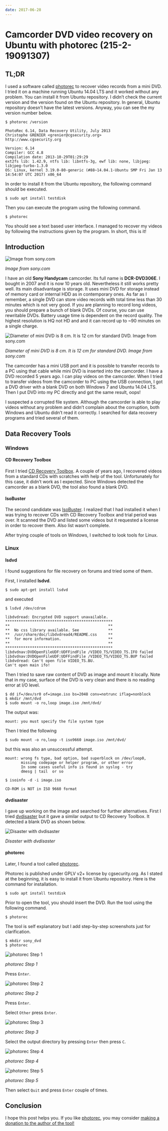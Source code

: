 ```yaml
---
date: 2017-06-28
---
```

# Camcorder DVD video recovery on Ubuntu with photorec (215-2-19091307)

## TL;DR

I used a software called [photorec](https://www.cgsecurity.org/wiki/PhotoRec) to recover video records from a mini DVD. I tried it on a machine running Ubuntu 14.04 LTS and it worked without any problem. You can install it from Ubuntu repository. I didn’t check the current version and the version found on the Ubuntu repository. In general, Ubuntu repository doesn’t have the latest versions. Anyway, you can see the my version number below.

```text
$ photorec /version

PhotoRec 6.14, Data Recovery Utility, July 2013
Christophe GRENIER <grenier@cgsecurity.org>
http://www.cgsecurity.org

Version: 6.14
Compiler: GCC 4.8
Compilation date: 2013-10-29T01:29:29
ext2fs lib: 1.42.9, ntfs lib: libntfs-3g, ewf lib: none, libjpeg: libjpeg-turbo-1.3.0
OS: Linux, kernel 3.19.0-80-generic (#88~14.04.1-Ubuntu SMP Fri Jan 13 14:54:07 UTC 2017) x86_64
```

In order to install it from the Ubuntu repository, the following command should be executed.

```shell
$ sudo apt install testdisk
```

Then you can execute the program using the following command.

```shell
$ photorec
```

You should see a text based user interface. I managed to recover my videos by following the instructions given by the program. In short, this is it!

## Introduction

![Image from sony.com](/img/kb/215-2-19091307-a.jpg)

*Image from sony.com*

I have an old **Sony Handycam** camcorder. Its full name is **DCR-DVD306E**. I bought in 2007 and it is now 10 years old. Nevertheless it still works pretty well. Its main disadvantage is storage. It uses mini DVD for storage instead of memory card or internal HDD as in contemporary ones. As far as I remember, a single DVD can store video records with total time less than 30 minutes which is not very good. If you are planning to record long videos, you should prepare a bunch of blank DVDs. Of course, you can use rewritable DVDs. Battery usage time is dependent on the record quality. The highest resolution is HQ not HD and and it can record up to ~90 minutes on a single charge.

![Diameter of mini DVD is 8 cm. It is 12 cm for standard DVD. Image from sony.com](/img/kb/215-2-19091307-b.jpg)

*Diameter of mini DVD is 8 cm. It is 12 cm for standard DVD. Image from sony.com*

The camcorder has a mini USB port and it is possible to transfer records to a PC using that cable while mini DVD is inserted into the camcorder. I have a DVD recorded 5 years ago. I can play videos on the camcorder. When I tried to transfer videos from the camcorder to PC using the USB connection, I got a DVD driver with a blank DVD on both Windows 7 and Ubuntu 14.04 LTS. Then I put DVD into my PC directly and got the same result, oops!

I suspected a corrupted file system. Although the camcorder is able to play videos without any problem and didn’t complain about the corruption, both Windows and Ubuntu didn’t read it correctly. I searched for data recovery programs and tried several of them.

## Data Recovery Tools

### Windows

#### CD Recovery Toolbox

First I tried [CD Recovery Toolbox](https://www.oemailrecovery.com/cd_recovery.html). A couple of years ago, I recovered videos from a standard CDs with scratches with help of the tool. Unfortunately for this case, it didn’t work as I expected. Since Windows detected the camcorder as a blank DVD, the tool also found a blank DVD.

#### IsoBuster

The second candidate was [IsoBuster](https://www.isobuster.com/). I realized that I had installed it when I was trying to recover CDs with CD Recovery Toolbox and trial period was over. It scanned the DVD and listed some videos but it requested a license in order to recover them. Also list wasn’t complete.

After trying couple of tools on Windows, I switched to look tools for Linux.

### Linux

#### lsdvd

I found suggestions for file recovery on forums and tried some of them.

First, I installed **lsdvd**.

```shell
$ sudo apt-get install lsdvd
```

and executed

```shell
$ lsdvd /dev/cdrom
```

```text
libdvdread: Encrypted DVD support unavailable.
************************************************
**                                            **
**  No css library available. See             **
**  /usr/share/doc/libdvdread4/README.css     **
**  for more information.                     **
**                                            **
************************************************
libdvdnav:DVDOpenFileUDF:UDFFindFile /VIDEO_TS/VIDEO_TS.IFO failed
libdvdnav:DVDOpenFileUDF:UDFFindFile /VIDEO_TS/VIDEO_TS.BUP failed
libdvdread: Can't open file VIDEO_TS.BU.
Can't open main ifo!
```

Then I tried to save raw content of DVD as image and mount it locally. Note that in my case, surface of the DVD is very clean and there is no reading error at I/O level.

```shell
$ dd if=/dev/sr0 of=image.iso bs=2048 conv=notrunc iflag=nonblock
$ mkdir /mnt/dvd
$ sudo mount -o ro,loop image.iso /mnt/dvd/
```

The output was:

```text
mount: you must specify the file system type
```

Then I tried the following

```shell
$ sudo mount -o ro,loop -t iso9660 image.iso /mnt/dvd/
```

but this was also an unsuccessful attempt.

```text
mount: wrong fs type, bad option, bad superblock on /dev/loop0,
       missing codepage or helper program, or other error
       In some cases useful info is found in syslog - try
       dmesg | tail  or so
```

```shell
$ isoinfo -d -i image.iso
```

```text
CD-ROM is NOT in ISO 9660 format
```

#### dvdisaster

I gave up working on the image and searched for further alternatives. First I tried [dvdisaster](http://www.dvdisaster.com/en/index.html) but it gave a similar output to CD Recovery Toolbox. It detected a blank DVD as shown below.

![Disaster with dvdisaster](/img/kb/215-2-19091307-c.png)

*Disaster with dvdisaster*

#### photorec

 Later, I found a tool called [photorec](http://www.cgsecurity.org/wiki/PhotoRec).

Photorec is published under GPLV v2+ license by cgsecurity.org. As I stated at the beginning, it is easy to install it from Ubuntu repository. Here is the command for installation.

```shell
$ sudo apt install testdisk
```

Prior to open the tool, you should insert the DVD. Run the tool using the following command.

```shell
$ photorec
```

The tool is self explanatory but I add step-by-step screenshots just for clarification.

```shell
$ mkdir sony_dvd
$ photorec
```

![photorec Step 1](/img/kb/215-2-19091307-d.png)

*photorec Step 1*

Press `Enter`.

![photorec Step 2](/img/kb/215-2-19091307-e.png)

*photorec Step 2*

Press `Enter`.

Select `Other` press `Enter`.

![photorec Step 3](/img/kb/215-2-19091307-f.png)

*photorec Step 3*

Select the output directory by pressing `Enter` then press `C`.

![photorec Step 4](/img/kb/215-2-19091307-g.png)

*photorec Step 4*

![photorec Step 5](/img/kb/215-2-19091307-h.png)

*photorec Step 5*

Then select `Quit` and press `Enter` couple of times.

## Conclusion

I hope this post helps you. If you like [photorec](http://www.cgsecurity.org/wiki/PhotoRec), you may consider [making a donation to the author of the tool!](http://www.cgsecurity.org/wiki/Donation)
